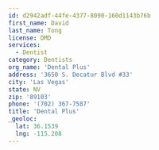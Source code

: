 ```yaml
---
id: d2942adf-44fe-4377-8090-160d1143b76b
first_name: David
last_name: Tong
license: DMD
services:
  - Dentist
category: Dentists
org_name: 'Dental Plus'
address: '3650 S. Decatur Blvd #33'
city: 'Las Vegas'
state: NV
zip: '89103'
phone: '(702) 367-7587'
title: 'Dental Plus'
_geoloc:
  lat: 36.1539
  lng: -115.208
---
```

